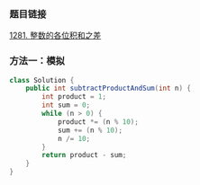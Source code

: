 ### 题目链接
[1281. 整数的各位积和之差](https://leetcode.cn/problems/subtract-the-product-and-sum-of-digits-of-an-integer)

### 方法一：模拟
```Java
class Solution {
    public int subtractProductAndSum(int n) {
        int product = 1;
        int sum = 0;
        while (n > 0) {
            product *= (n % 10);
            sum += (n % 10);
            n /= 10;
        }
        return product - sum;
    }
}
```